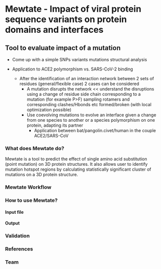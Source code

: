 # Mewtate - Impact of viral protein sequence variants on protein domains and interfaces

## Tool to evaluate impact of a mutation
* Come up with a simple SNPs variants mutations structural analysis

* Application to ACE2 polymorphism vs. SARS-CoV-2 binding
  * After the identification of an interaction network between 2 sets of residues (general/flexible case) 2 cases can be considered 
    * A mutation disrupts the network << understand the disruptions using a change of residue side chain corresponding to a mutation (for example P>F) sampling rotamers and corresponding clashes/Hbonds etc formed/broken (with local optimization possible)
    * Use coevolving mutations to evolve an interface given a change from one species to another or  a species polymorphism on one protein, adapting its partner
      * Application between bat/pangolin.civet/human in the couple ACE2/SARS-CoV
### What does Mewtate do?

Mewtate is a tool to predict the effect of single amino acid substitution (point mutation) on 3D protein structures. It also allows user to identify mutation hotspot regions by calculating statistically significant cluster of mutations on a 3D protein structure.

### Mewtate Workflow

### How to use Mewtate?
#### Input file

#### Output

### Validation

### References

### Team
